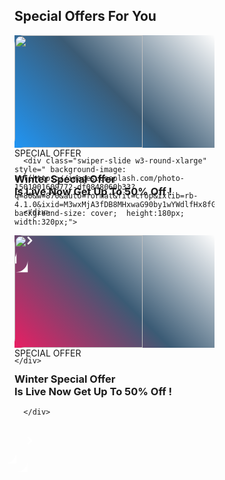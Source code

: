 <!-- Swiper -->
  <div class="w3-large w3-content w3-padding w3-text-dark-gray">
      <h2 class="w3-large"><strong>Special Offers For You</strong></h2> <a href="/tour/shimla-travel-packages.html"></a>
    </div>
  <div class="swiper mySwiper w3-content w3-padding">
    <div class="swiper-wrapper">
      <div class="swiper-slide w3-round-xlarge" style=" background-image: url(https://images.unsplash.com/photo-1510798831971-661eb04b3739?q=80&w=387&auto=format&fit=crop&ixlib=rb-4.1.0&ixid=M3wxMjA3fDB8MHxwaG90by1wYWdlfHx8fGVufDB8fHx8fA%3D%3D); background-size: cover;  height:180px; width:320px;">
<div class="w3-round-xlarge" style=" height:180px;  background-image: linear-gradient(45deg, #2195f3ff, #1c415fdc, #ffffff00);">
<div class="w3-col s1 m1 l1" style="height:180px;">
<img src="{{ site.url }}/assets/images/t12.png" style="border-radius:15px 0px 0px 15px; object-fit:cover; overflow:hidden; width:80%; height:100%;">
</div>

<div class="w3-rest w3-padding w3-text-white">
<div class="w3-tag w3-round-xxlarge w3-white w3-small w3-text-blue">SPECIAL OFFER</div>
<h3 class="w3-large"><b>Winter Special Offer <br> Is Live Now Get Up To 50% Off !</b></h3>

      </div>
<div class="w3-display-bottomright w3-white" style="margin-right:-2px; margin-bottom:-2px;  border-radius:20px 0px 0px 0px; height:40px; width:40px; padding:2px;">



<div class="w3-blue w3-round-xxlarge" style="height:36px; width:36px; margin-top:4px; margin-left:4px;">

<svg style="padding:3.5px;" width="30px" height="30px" viewBox="0 0 24 24" fill="none" xmlns="http://www.w3.org/2000/svg">
<path d="M10 16L14 12L10 8" stroke="#ffffff" stroke-width="2" stroke-linecap="round" stroke-linejoin="round"/>
</svg>

</div>

<div class="w3-display-bottomleft" style="margin-left: -18.5px; margin-bottom: -10px;">
            <svg width="24" height="24" viewBox="0 0 50 50" fill="none" xmlns="http://www.w3.org/2000/svg"><path d="M40 40V0C40 22.0914 22.0914 40 0 40H40Z" fill="#ffffff"></path></svg>
          </div>
<div class="w3-display-bottomright" style="margin-right: -4px; margin-bottom: 32px;">
            <div style="rotate: 0deg;">
            <svg width="24" height="24" viewBox="0 0 50 50" fill="none" xmlns="http://www.w3.org/2000/svg"><path d="M40 40V0C40 22.0914 22.0914 40 0 40H40Z" fill="#ffffff"></path></svg>
          </div></div>
</div>
</div>
      </div>



      <div class="swiper-slide w3-round-xlarge" style=" background-image: url(https://images.unsplash.com/photo-1501901609772-df0848060b33?q=80&w=870&auto=format&fit=crop&ixlib=rb-4.1.0&ixid=M3wxMjA3fDB8MHxwaG90by1wYWdlfHx8fGVufDB8fHx8fA%3D%3D); background-size: cover;  height:180px; width:320px;">
<div class="w3-round-xlarge" style=" height:180px;  background-image: linear-gradient(45deg, #e91e63ff, #1c415fdc, #ffffff00);">
<div class="w3-col s1 m1 l1" style="height:180px;">
<img src="{{ site.url }}/assets/images/t12.png" style="border-radius:15px 0px 0px 15px; object-fit:cover; overflow:hidden; width:80%; height:100%;">
</div>

<div class="w3-rest w3-padding w3-text-white">
<div class="w3-tag w3-round-xxlarge w3-white w3-small w3-text-blue">SPECIAL OFFER</div>
<h3 class="w3-large"><b>Winter Special Offer <br> Is Live Now Get Up To 50% Off !</b></h3>

      </div>
<div class="w3-display-bottomright w3-white" style="margin-right:-2px; margin-bottom:-2px;  border-radius:20px 0px 0px 0px; height:40px; width:40px; padding:2px;">



<div class="w3-pink w3-round-xxlarge" style="height:36px; width:36px; margin-top:4px; margin-left:4px;">

<svg style="padding:3.5px;" width="30px" height="30px" viewBox="0 0 24 24" fill="none" xmlns="http://www.w3.org/2000/svg">
<path d="M10 16L14 12L10 8" stroke="#ffffff" stroke-width="2" stroke-linecap="round" stroke-linejoin="round"/>
</svg>

</div>

<div class="w3-display-bottomleft" style="margin-left: -18.5px; margin-bottom: -10px;">
            <svg width="24" height="24" viewBox="0 0 50 50" fill="none" xmlns="http://www.w3.org/2000/svg"><path d="M40 40V0C40 22.0914 22.0914 40 0 40H40Z" fill="#ffffff"></path></svg>
          </div>
<div class="w3-display-bottomright" style="margin-right: -4px; margin-bottom: 32px;">
            <div style="rotate: 0deg;">
            <svg width="24" height="24" viewBox="0 0 50 50" fill="none" xmlns="http://www.w3.org/2000/svg"><path d="M40 40V0C40 22.0914 22.0914 40 0 40H40Z" fill="#ffffff"></path></svg>
          </div></div>
</div>
</div>
      </div>





   
     
    </div>
  </div> 